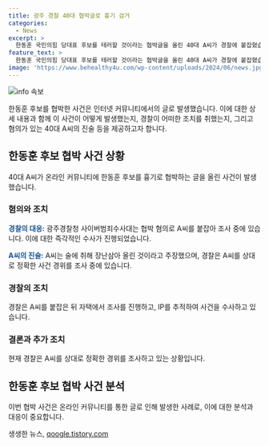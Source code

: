 ```yaml
---
title: 광주 경찰 40대 협박글로 흉기 검거
categories:
  - News
excerpt: >
  한동훈 국민의힘 당대표 후보를 테러할 것이라는 협박글을 올린 40대 A씨가 경찰에 붙잡혔습니다. A씨는 온라인 커뮤니티에 위협을 담은 글을 올린 혐의를 받고, 경찰은 IP를 추적하여 A씨를 광주 북구의 자택에서 붙잡았습니다. A씨는 술에 취해서 장난삼아 올린 것이라고 주장했지만, 경찰은 정확한 경위를 조사 중입니다. 협박으로 인한 법적 책임을 묻는 상황이 될 것으로 보입니다. #한동훈 #협박 #경찰 #광주
feature_text: >
  한동훈 국민의힘 당대표 후보를 테러할 것이라는 협박글을 올린 40대 A씨가 경찰에 붙잡혔습니다. A씨는 온라인 커뮤니티에 위협을 담은 글을 올린 혐의를 받고, 경찰은 IP를 추적하여 A씨를 광주 북구의 자택에서 붙잡았습니다. A씨는 술에 취해서 장난삼아 올린 것이라고 주장했지만, 경찰은 정확한 경위를 조사 중입니다. 협박으로 인한 법적 책임을 묻는 상황이 될 것으로 보입니다. #한동훈 #협박 #경찰 #광주
image: 'https://www.behealthy4u.com/wp-content/uploads/2024/06/news.jpg'
---
```


<p><img src="https://www.behealthy4u.com/wp-content/uploads/2024/06/news.jpg" alt="info 속보" /></p>

<p>한동훈 후보를 협박한 사건은 인터넷 커뮤니티에서의 글로 발생했습니다. 이에 대한 상세 내용과 함께 이 사건이 어떻게 발생했는지, 경찰이 어떠한 조치를 취했는지, 그리고 혐의가 있는 40대 A씨의 진술 등을 제공하고자 합니다.</p>

<h2 data-ke-size="size26">한동훈 후보 협박 사건 상황</h2>

<p>40대 A씨가 온라인 커뮤니티에 한동훈 후보를 흉기로 협박하는 글을 올린 사건이 발생했습니다.</p>

<h3>혐의와 조치</h3>

<p><b><span style="color: #1a5490;">경찰의 대응:</span></b>
광주경찰청 사이버범죄수사대는 협박 혐의로 A씨를 붙잡아 조사 중에 있습니다. 이에 대한 즉각적인 수사가 진행되었습니다.</p>

<p><b><span style="color: #1a5490;">A씨의 진술:</span></b>
A씨는 술에 취해 장난삼아 올린 것이라고 주장했으며, 경찰은 A씨를 상대로 정확한 사건 경위를 조사 중에 있습니다.</p>

<h3>경찰의 조치</h3>

<p>경찰은 A씨를 붙잡은 뒤 자택에서 조사를 진행하고, IP를 추적하여 사건을 수사하고 있습니다.</p>

<h3>결론과 추가 조치</h3>

<p>현재 경찰은 A씨를 상대로 정확한 경위를 조사하고 있는 상황입니다.</p>

<h2 data-ke-size="size26">한동훈 후보 협박 사건 분석</h2>

<p>이번 협박 사건은 온라인 커뮤니티를 통한 글로 인해 발생한 사례로, 이에 대한 분석과 대응이 중요합니다.</p>
생생한 뉴스, <a href="https://qoogle.tistory.com" rel="dofollow">qoogle.tistory.com</a>


